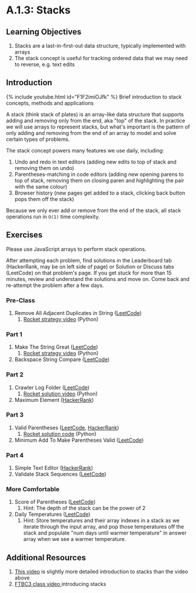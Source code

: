 # A.1.3: Stacks

## Learning Objectives

1. Stacks are a last-in-first-out data structure, typically implemented with arrays
2. The stack concept is useful for tracking ordered data that we may need to reverse, e.g. text edits

## Introduction

{% include youtube.html id="F1F2imiOJfk" %}
Brief introduction to stack concepts, methods and applications


A stack (think stack of plates) is an array-like data structure that supports adding and removing only from the end, aka "top" of the stack. In practice we will use arrays to represent stacks, but what's important is the pattern of only adding and removing from the end of an array to model and solve certain types of problems.

The stack concept powers many features we use daily, including:

1. Undo and redo in text editors (adding new edits to top of stack and removing them on undo)
2. Parentheses-matching in code editors (adding new opening parens to top of stack, removing them on closing paren and highlighting the pair with the same colour)
3. Browser history (new pages get added to a stack, clicking back button pops them off the stack)

Because we only ever add or remove from the end of the stack, all stack operations run in `O(1)` time complexity.

## Exercises

Please use JavaScript arrays to perform stack operations.

After attempting each problem, find solutions in the Leaderboard tab (HackerRank, may be on left side of page) or Solution or Discuss tabs (LeetCode) on that problem's page. If you get stuck for more than 15 minutes, review and understand the solutions and move on. Come back and re-attempt the problem after a few days.

### Pre-Class

1. Remove All Adjacent Duplicates in String (<a href="https://leetcode.com/problems/remove-all-adjacent-duplicates-in-string/" target="_blank">LeetCode</a>)
   1. <a href="https://youtu.be/y---RCHCdD4?t=4613" target="_blank">Rocket strategy video</a> (Python)

### Part 1

1. Make The String Great (<a href="https://leetcode.com/problems/make-the-string-great/" target="_blank">LeetCode</a>)
   1. <a href="https://youtu.be/y---RCHCdD4?t=4457" target="_blank">Rocket strategy video</a> (Python)
2. Backspace String Compare (<a href="https://leetcode.com/problems/backspace-string-compare/" target="_blank">LeetCode</a>)

### Part 2

1. Crawler Log Folder (<a href="https://leetcode.com/problems/crawler-log-folder/" target="_blank">LeetCode</a>)
   1. <a href="https://youtu.be/y---RCHCdD4?t=2460" target="_blank">Rocket solution video</a> (Python)
2. Maximum Element (<a href="https://www.hackerrank.com/challenges/maximum-element/problem?isFullScreen=true" target="_blank">HackerRank</a>)

### Part 3

1. Valid Parentheses (<a href="https://leetcode.com/problems/valid-parentheses/" target="_blank">LeetCode</a>, <a href="https://www.hackerrank.com/challenges/balanced-brackets/problem?isFullScreen=true" target="_blank">HackerRank</a>)
   1. <a href="https://pastebin.com/qGbG1BAN" target="_blank">Rocket solution code</a> (Python)
2. Minimum Add To Make Parentheses Valid (<a href="https://leetcode.com/problems/minimum-add-to-make-parentheses-valid/" target="_blank">LeetCode</a>)

### Part 4

1. Simple Text Editor (<a href="https://www.hackerrank.com/challenges/simple-text-editor/problem?isFullScreen=true" target="_blank">HackerRank</a>)
2. Validate Stack Sequences (<a href="https://leetcode.com/problems/validate-stack-sequences/" target="_blank">LeetCode</a>)

### More Comfortable

1. Score of Parentheses (<a href="https://leetcode.com/problems/score-of-parentheses/" target="_blank">LeetCode</a>)
   1. Hint: The depth of the stack can be the power of 2
2. Daily Temperatures (<a href="https://leetcode.com/problems/daily-temperatures/" target="_blank">LeetCode</a>)
   1. Hint: Store temperatures and their array indexes in a stack as we iterate through the input array, and pop those temperatures off the stack and populate "num days until warmer temperature" in answer array when we see a warmer temperature.

## Additional Resources

1. <a href="https://www.youtube.com/watch?v=F1F2imiOJfk" target="_blank">This video</a> is slightly more detailed introduction to stacks than the video above
2. <a href="https://youtu.be/y---RCHCdD4?t=559" target="_blank">FTBC3 class video </a>introducing stacks
